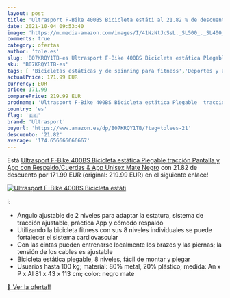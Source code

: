 ```yaml
---
layout: post
title: 'Ultrasport F-Bike 400BS Bicicleta estáti al 21.82 % de descuento'
date: 2021-10-04 09:53:40
image: 'https://m.media-amazon.com/images/I/41NzNtJcSsL._SL500_._SL400_.jpg'
comments: true
category: ofertas
author: 'tole.es'
slug: 'B07KRQY1TB-es Ultrasport F-Bike 400BS Bicicleta estática Plegable...'
sku: 'B07KRQY1TB-es'
tags: [ 'Bicicletas estáticas y de spinning para fitness','Deportes y aire libre','Fitness y ejercicio','Máquinas de cardio para fitness','bicicleta','ultrasport', ]
actualPrice: 171.99 EUR
currency: EUR
price: 171.99
comparePrice: 219.99 EUR
prodname: 'Ultrasport F-Bike 400BS Bicicleta estática Plegable  tracción  Pantalla y App  con Respaldo/Cuerdas & App  Unisex  Mate Negro'
country: 'es'
flag: '🇪🇸'
brand: 'Ultrasport'
buyurl: 'https://www.amazon.es/dp/B07KRQY1TB/?tag=tolees-21'
descuento: '21.82'
average: '174.656666666667'
---
```


Está [Ultrasport F-Bike 400BS Bicicleta estática Plegable  tracción  Pantalla y App  con Respaldo/Cuerdas & App  Unisex  Mate Negro](https://www.amazon.es/dp/B07KRQY1TB/?tag=tolees-21) con 21.82 de descuento por 171.99 EUR (original: 219.99 EUR) en el siguiente enlace!

[![Ultrasport F-Bike 400BS Bicicleta estáti](https://m.media-amazon.com/images/I/41NzNtJcSsL._SL500_._SL400_.jpg)](https://www.amazon.es/dp/B07KRQY1TB/?tag=tolees-21)

ℹ️:

- Ángulo ajustable de 2 niveles para adaptar la estatura, sistema de tracción ajustable, práctica App y cómodo respaldo
- Utilizando la bicicleta fitness con sus 8 niveles individuales se puede fortalecer el sistema cardiovascular
- Con las cintas pueden entrenarse localmente los brazos y las piernas; la tensión de los cables es ajustable
- Bicicleta estática plegable, 8 niveles, fácil de montar y plegar
- Usuarios hasta 100 kg; material: 80% metal, 20% plástico; medida: An x P x Al 81 x 43 x 113 cm; color: negro mate

[🛒 Ver la oferta!!](https://www.amazon.es/dp/B07KRQY1TB/?tag=tolees-21)
